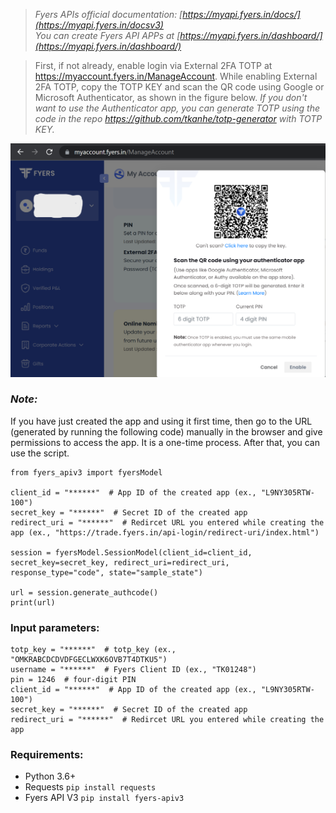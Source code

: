 >*Fyers APIs official documentation: [https://myapi.fyers.in/docs/](https://myapi.fyers.in/docsv3)*       
>*You can create Fyers API APPs at [https://myapi.fyers.in/dashboard/](https://myapi.fyers.in/dashboard/)*


>First, if not already, enable login via External 2FA TOTP at https://myaccount.fyers.in/ManageAccount.
While enabling External 2FA TOTP, copy the TOTP KEY and scan the QR code using Google or Microsoft Authenticator, as shown in the figure below. *If you don't want to use the Authenticator app, you can generate TOTP using the code in the repo https://github.com/tkanhe/totp-generator with TOTP KEY.*

![alt text](https://github.com/tkanhe/Fyers-API-Access-Token-Generation-V2/blob/main/Screenshot.png?raw=true)

### *Note:*
If you have just created the app and using it first time, then go to the URL (generated by running the following code) manually in the browser and give permissions to access the app. It is a one-time process. After that, you can use the script.
```
from fyers_apiv3 import fyersModel

client_id = "******"  # App ID of the created app (ex., "L9NY305RTW-100")
secret_key = "******"  # Secret ID of the created app
redirect_uri = "******"  # Redircet URL you entered while creating the app (ex., "https://trade.fyers.in/api-login/redirect-uri/index.html")

session = fyersModel.SessionModel(client_id=client_id, secret_key=secret_key, redirect_uri=redirect_uri, response_type="code", state="sample_state")

url = session.generate_authcode()
print(url)
```

### Input parameters:
```
totp_key = "******"  # totp_key (ex., "OMKRABCDCDVDFGECLWXK6OVB7T4DTKU5")
username = "******"  # Fyers Client ID (ex., "TK01248")
pin = 1246  # four-digit PIN
client_id = "******"  # App ID of the created app (ex., "L9NY305RTW-100")
secret_key = "******"  # Secret ID of the created app
redirect_uri = "******"  # Redircet URL you entered while creating the app
```

### Requirements:
- Python 3.6+
- Requests  ```pip install requests```
- Fyers API V3  ```pip install fyers-apiv3```
